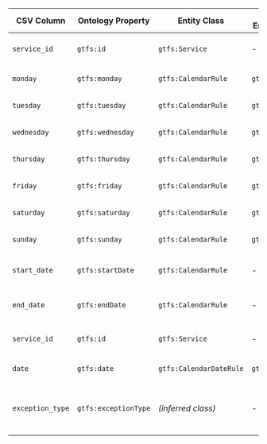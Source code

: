| CSV Column   | Ontology Property   | Entity Class        | Related Entity Class | Subject Generation              | Join Condition         | Datatype            | Function Name       | Function Output                                                                 |
|--------------|----------------------|----------------------|-----------------------|----------------------------------|-------------------------|---------------------|----------------------|----------------------------------------------------------------------------------|
| `service_id` | `gtfs:id`            | `gtfs:Service`       | -                     | Service ID from CSV file         | -                       | `xsd:string`        | -                    | -                                                                                |
| `monday`     | `gtfs:monday`        | `gtfs:CalendarRule`  | `gtfs:Service`        | `ServiceID + '/' + Day`          | `gtfs:serviceRule`      | | `get_day_value`      | `1` (available) / `0` (not available)                                            |
| `tuesday`    | `gtfs:tuesday`       | `gtfs:CalendarRule`  | `gtfs:Service`        | `ServiceID + '/' + Day`          | `gtfs:serviceRule`      | | `get_day_value`      |`1` (available) / `0` (not available)|
| `wednesday`  | `gtfs:wednesday`     | `gtfs:CalendarRule`  | `gtfs:Service`        | `ServiceID + '/' + Day`          | `gtfs:serviceRule`      | | `get_day_value`      |`1` (available) / `0` (not available)|
| `thursday`   | `gtfs:thursday`      | `gtfs:CalendarRule`  | `gtfs:Service`        | `ServiceID + '/' + Day`          | `gtfs:serviceRule`      | | `get_day_value`      |`1` (available) / `0` (not available)|
| `friday`     | `gtfs:friday`        | `gtfs:CalendarRule`  | `gtfs:Service`        | `ServiceID + '/' + Day`          | `gtfs:serviceRule`      | | `get_day_value`      |`1` (available) / `0` (not available)|
| `saturday`   | `gtfs:saturday`      | `gtfs:CalendarRule`  | `gtfs:Service`        | `ServiceID + '/' + Day`          | `gtfs:serviceRule`      | | `get_day_value`      |`1` (available) / `0` (not available)|
| `sunday`     | `gtfs:sunday`        | `gtfs:CalendarRule`  | `gtfs:Service`        | `ServiceID + '/' + Day`          | `gtfs:serviceRule`      | | `get_day_value`      |`1` (available) / `0` (not available)|
| `start_date` | `gtfs:startDate`     | `gtfs:CalendarRule`  | -                     | `ServiceID + '/' + Date property`| -                       | `schema:startDate`  | | |
| `end_date`   | `gtfs:endDate`       | `gtfs:CalendarRule`  | -                     | `ServiceID + '/' + Date property`| -                       | `schema:endDate`    | | |
| `service_id`    | `gtfs:id`              | `gtfs:Service`            | -                     | Service ID from CSV file              | -                     | `xsd:string`       | -                      | -                                                                                |
| `date`          | `gtfs:date`            | `gtfs:CalendarDateRule`   | `gtfs:Service`        | `ServiceID + '/' + Date`              | `gtfs:service`        | | |  |
| `exception_type`| `gtfs:exceptionType`   | *(inferred class)*        | -                     | `ServiceID + '/' + Exception Type`    | `gtfs:date`           | | `get_exception_type`    |"1" → "http://transport.linkeddata.es/kos/exception-type/added", "2" → "http://transport.linkeddata.es/kos/exception-type/removed"|
